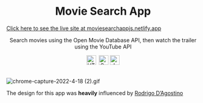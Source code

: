 <h1 align="center">Movie Search App</h1>

<a href="https://moviesearchappjs.netlify.app">Click here to see the live site at moviesearchappjs.netlify.app</a>
 
<p align="center">Search movies using the Open Movie Database API, then watch the trailer using the YouTube API</p>

<div align="center"><img src="https://img.shields.io/badge/HTML5-282C34?logo=html5&logoColor=E34F26" alt="HTML5 logo" title="HTML5" height="25" />
  &nbsp;<img src="https://img.shields.io/badge/Sass-282C34?logo=sass&logoColor=CC6699" alt="Sass logo" title="Sass" height="25" />&nbsp;<img src="https://img.shields.io/badge/JavaScript-282C34?logo=javascript&logoColor=F7DF1E" alt="JavaScript logo" title="JavaScript" height="25" /></div>
 <br>


![chrome-capture-2022-4-18 (2).gif](https://github.com/jakesmileydev/moviesearchapp/blob/master/images/chrome-capture-2022-4-18%20(2).gif?raw=true)


The design for this app was <strong>heavily</strong> influenced by <a href="https://rodrigodagostino.com/en/">Rodrigo D’Agostino</a>